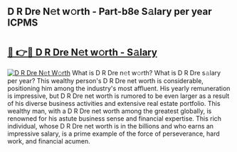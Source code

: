 ## D R Dre N𝚎t w𝚘rth - Part-b8e S𝚊lary per year ICPMS

# <h2><a href="http://gc48on.nevu.top/?p=D+R+Dre">🔗 👉🔴 D R Dre N𝚎t w𝚘rth - S𝚊lary</a></h2>

[![D R Dre N𝚎t W𝚘rth](https://i.imgur.com/Oavwk0R.jpeg)](http://gc48on.nevu.top/?p=D+R+Dre)
What is D R Dre n𝚎t w𝚘rth? What is D R Dre s𝚊lary per year?
This wealthy person's D R Dre net worth is considerable, positioning him among the industry's most affluent. His yearly remuneration is impressive, but D R Dre net worth is rumored to be even larger as a result of his diverse business activities and extensive real estate portfolio. This wealthy man, with a D R Dre net worth among the greatest globally, is renowned for his astute business sense and financial expertise. This rich individual, whose D R Dre net worth is in the billions and who earns an impressive salary, is a prime example of the force of perseverance, hard work, and financial acumen.
